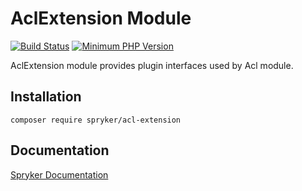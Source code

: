 # AclExtension Module
[![Build Status](https://travis-ci.org/spryker/acl-extension.svg)](https://travis-ci.org/spryker/acl-extension)
[![Minimum PHP Version](https://img.shields.io/badge/php-%3E%3D%207.2-8892BF.svg)](https://php.net/)

AclExtension module provides plugin interfaces used by Acl module.

## Installation

```
composer require spryker/acl-extension
```

## Documentation

[Spryker Documentation](https://academy.spryker.com/developing_with_spryker/module_guide/modules.html)
